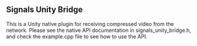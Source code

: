 Signals Unity Bridge
--------------------

This is a Unity native plugin for receiving compressed video from the network.
Please see the native API documentation in signals_unity_bridge.h, and check
the example.cpp file to see how to use the API.

